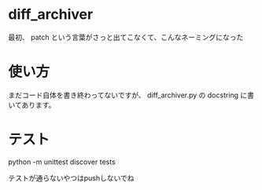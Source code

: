 # diff_archiver

最初、 patch という言葉がさっと出てこなくて、こんなネーミングになった


# 使い方

まだコード自体を書き終わってないですが、 diff_archiver.py の docstring に書いてあります。


# テスト

python -m unittest discover tests

テストが通らないやつはpushしないでね
